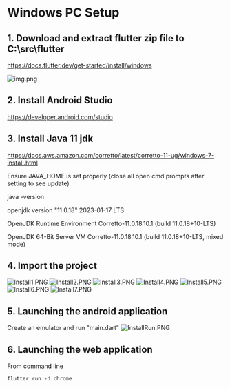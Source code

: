 # Windows PC Setup

## 1. Download and extract flutter zip file to C:\src\flutter

https://docs.flutter.dev/get-started/install/windows

![img.png](../assets/images/windows_setup/dir_flutter.png)

## 2. Install Android Studio

https://developer.android.com/studio

## 3. Install Java 11 jdk

https://docs.aws.amazon.com/corretto/latest/corretto-11-ug/windows-7-install.html

Ensure JAVA_HOME is set properly (close all open cmd prompts after setting to see update)

java -version

openjdk version "11.0.18" 2023-01-17 LTS

OpenJDK Runtime Environment Corretto-11.0.18.10.1 (build 11.0.18+10-LTS)

OpenJDK 64-Bit Server VM Corretto-11.0.18.10.1 (build 11.0.18+10-LTS, mixed mode)

## 4. Import the project

![Install1.PNG](../assets/images/windows_setup/Install1.PNG)
![Install2.PNG](../assets/images/windows_setup/Install2.PNG)
![Install3.PNG](../assets/images/windows_setup/Install3.PNG)
![Install4.PNG](../assets/images/windows_setup/Install4.PNG)
![Install5.PNG](../assets/images/windows_setup/Install5.PNG)
![Install6.PNG](../assets/images/windows_setup/Install6.PNG)
![Install7.PNG](../assets/images/windows_setup/Install7.PNG)

## 5. Launching the android application

Create an emulator and run "main.dart"
![InstallRun.PNG](../assets/images/windows_setup/InstallRun.PNG)

## 6. Launching the web application

From command line

```
flutter run -d chrome
```
